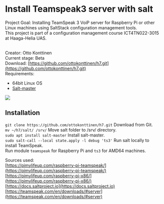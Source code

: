 # Install Teamspeak3 server with salt 
Project Goal: Installing TeamSpeak 3 VoiP server for Raspberry Pi or other Linux machines using SaltStack configuration management tools. \
This project is part of a configuration management course ICT4TN022-3015 at Haaga-Helia UAS. 

\
Creator: Otto Konttinen \
Current stage: Beta \
Download: [https://github.com/ottokonttinen/h7.git](https://github.com/ottokonttinen/h7.git) \
Requirements: 
+  64bit Linux OS
+  [Salt-master](https://repo.saltproject.io/) 

![](https://ottokonttinen.files.wordpress.com/2022/05/nayttokuva-2022-05-17-033248.png) 

## Installation
`git clone https://github.com/ottokonttinen/h7.git` Download from Git. \
`mv ~/h7/salt/ /srv/` Move salt folder to /srv/ directory. \
`sudo apt install salt-master` Install salt-master. \
`sudo salt-call --local state.apply -l debug 'ts3'` Run salt locally to install TeamSpeak. \
Run module `teamspeak` for Raspberry Pi and `ts3` for AMD64 machines.

Sources used: \
[https://pimylifeup.com/raspberry-pi-teamspeak/](https://pimylifeup.com/raspberry-pi-teamspeak/) \
[https://pimylifeup.com/raspberry-pi-x86/](https://pimylifeup.com/raspberry-pi-x86/) \
[https://docs.saltproject.io](https://docs.saltproject.io) \
[https://teamspeak.com/en/downloads/#server](https://teamspeak.com/en/downloads/#server)
